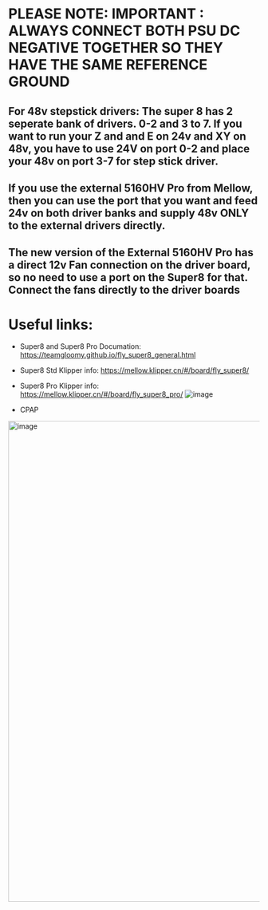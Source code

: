# PLEASE NOTE: IMPORTANT : ALWAYS CONNECT BOTH PSU DC NEGATIVE TOGETHER SO THEY HAVE THE SAME REFERENCE GROUND 
## For 48v stepstick drivers: The super 8 has 2 seperate bank of drivers. 0-2 and 3 to 7. If you want to run your Z and and E on 24v and XY on 48v, you have to use 24V on port 0-2 and place your 48v on port 3-7 for step stick driver.
## If you use the external 5160HV Pro from Mellow, then you can use the port that you want and feed 24v on both driver banks and supply 48v ONLY to the external drivers directly. 
## The new version of the External 5160HV Pro has a direct 12v Fan connection on the driver board, so no need to use a port on the Super8 for that. Connect the fans directly to the driver boards

# Useful links:
- Super8 and Super8 Pro Documation: https://teamgloomy.github.io/fly_super8_general.html
- Super8 Std Klipper info: https://mellow.klipper.cn/#/board/fly_super8/
- Super8 Pro Klipper info: https://mellow.klipper.cn/#/board/fly_super8_pro/
![image](https://user-images.githubusercontent.com/37383368/229196997-fc60f72e-347a-4394-acd4-ffa87696b913.png)





- CPAP
<img width="964" alt="image" src="https://user-images.githubusercontent.com/37383368/210031622-09749b48-08df-4b7d-8248-3eb55e4c368b.png">

